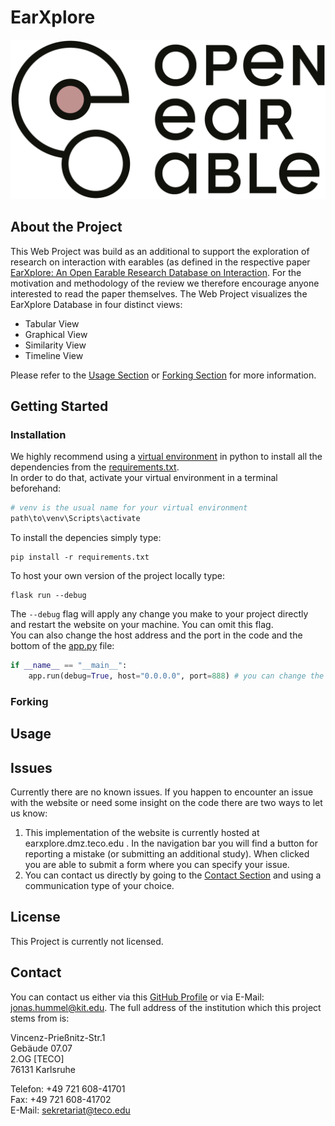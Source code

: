 
# EarXplore

![The Open Earables Logo which simultaneously is the logo for the web project](./static/images/OE_Logo_black_RGB.png)
<!-- change to white background version -->

## About the Project

This Web Project was build as an additional to support the exploration of research on interaction with earables (as defined in the respective paper [EarXplore: An Open Earable Research Database on Interaction](https://github.com/OpenEarable/earXplore "Link to the Study which introduces this Repository")<!-- Add the right link -->. For the motivation and methodology of the review we therefore encourage anyone interested to read the paper themselves. The Web Project visualizes the EarXplore Database in four distinct views:

- Tabular View
- Graphical View
- Similarity View
- Timeline View

Please refer to the [Usage Section](#usage) or [Forking Section](#forking) for more information.

## Getting Started

### Installation
We highly recommend using a [virtual environment](https://docs.python.org/3/library/venv.html) in python to install all the dependencies from the [requirements.txt](./requirements.txt).  
In order to do that, activate your virtual environment in a terminal beforehand:  
```bash
# venv is the usual name for your virtual environment
path\to\venv\Scripts\activate
```
To install the depencies simply type:
```venv
pip install -r requirements.txt
```
To host your own version of the project locally type:
```terminal
flask run --debug
```
The `--debug` flag will apply any change you make to your project directly and restart the website on your machine. You can omit this flag.  
You can also change the host address and the port in the code and the bottom of the [app.py](./app.py) file:
```python
if __name__ == "__main__":
    app.run(debug=True, host="0.0.0.0", port=888) # you can change the debug mode, host and port
```

### Forking

## Usage

## Issues

Currently there are no known issues. If you happen to encounter an issue with the website or need some insight on the code there are two ways to let us know:

1. This implementation of the website is currently hosted at earxplore.dmz.teco.edu <!-- Link not working, change to correct link -->. In the navigation bar you will find a button for reporting a mistake (or submitting an additional study). When clicked you are able to submit a form where you can specify your issue.
2. You can contact us directly by going to the [Contact Section](#contact) and using a communication type of your choice.

## License

This Project is currently not licensed. <!-- TODO: Add license -->

## Contact

You can contact us either via this [GitHub Profile](https://github.com/98JoHu) or via E-Mail: jonas.hummel@kit.edu.
The full address of the institution which this project stems from is:

Vincenz-Prießnitz-Str.1  
Gebäude 07.07  
2.OG [TECO]  
76131 Karlsruhe  

Telefon: +49 721 608-41701  
Fax: +49 721 608-41702  
E-Mail: sekretariat@teco.edu  

